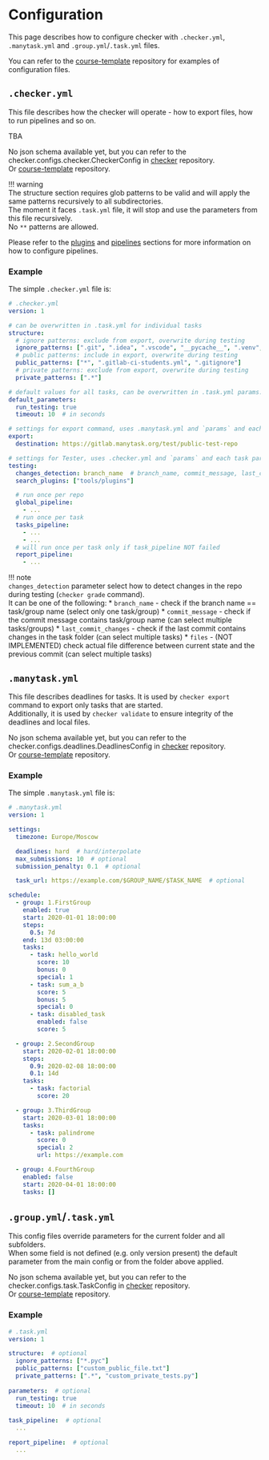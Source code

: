 # Configuration

This page describes how to configure checker with `.checker.yml`, `.manytask.yml` and `.group.yml`/`.task.yml` files.

You can refer to the [course-template](https://github.com/manytask/course-template) repository for examples of configuration files.


## `.checker.yml`

This file describes how the checker will operate - how to export files, how to run pipelines and so on.

[//]: # (TODO: Add json schema)
TBA

No json schema available yet, but you can refer to the checker.configs.checker.CheckerConfig in [checker](https://github.com/manytask/checker) repository.  
Or [course-template](https://github.com/manytask/course-template) repository.


!!! warning  
    The structure section requires glob patterns to be valid and will apply the same patterns recursively to all subdirectories.  
    The moment it faces `.task.yml` file, it will stop and use the parameters from this file recursively.  
    No `**` patterns are allowed.

Please refer to the [plugins](./3_plugins.md) and [pipelines](./4_pipelines.md) sections for more information on how to configure pipelines.

### Example

The simple `.checker.yml` file is:

[//]: # (TODO: include file directly from course-template)
[//]: # (TODO: add pydantic validation for include files)
```yaml
# .checker.yml
version: 1

# can be overwritten in .task.yml for individual tasks
structure:
  # ignore patterns: exclude from export, overwrite during testing
  ignore_patterns: [".git", ".idea", ".vscode", "__pycache__", ".venv", ".*_cache", "*.pyc"]
  # public patterns: include in export, overwrite during testing
  public_patterns: ["*", ".gitlab-ci-students.yml", ".gitignore"]
  # private patterns: exclude from export, overwrite during testing
  private_patterns: [".*"]

# default values for all tasks, can be overwritten in .task.yml params:
default_parameters:
  run_testing: true
  timeout: 10  # in seconds

# settings for export command, uses .manytask.yml and `params` and each task params (in .task.yml)
export:
  destination: https://gitlab.manytask.org/test/public-test-repo

# settings for Tester, uses .checker.yml and `params` and each task params (in .task.yml)
testing:
  changes_detection: branch_name  # branch_name, commit_message, last_commit_changes
  search_plugins: ["tools/plugins"]

  # run once per repo
  global_pipeline:
    - ...
  # run once per task
  tasks_pipeline:
    - ...
    - ...
  # will run once per task only if task_pipeline NOT failed
  report_pipeline:
    - ...
```

!!! note  
    `changes_detection` parameter select how to detect changes in the repo during testing (`checker grade` command).  
    It can be one of the following:
    * `branch_name` - check if the branch name == task/group name (select only one task/group)
    * `commit_message` - check if the commit message contains task/group name (can select multiple tasks/groups)
    * `last_commit_changes` - check if the last commit contains changes in the task folder (can select multiple tasks)
    * `files` - (NOT IMPLEMENTED) check actual file difference between current state and the previous commit (can select multiple tasks)


## `.manytask.yml`

This file describes deadlines for tasks. It is used by `checker export` command to export only tasks that are started.  
Additionally, it is used by `checker validate` to ensure integrity of the deadlines and local files.

[//]: # (TODO: Add json schema)

No json schema available yet, but you can refer to the checker.configs.deadlines.DeadlinesConfig in [checker](https://github.com/manytask/checker) repository.  
Or [course-template](https://github.com/manytask/course-template) repository.

### Example

[//]: # (TODO: include file directly from course-template)
[//]: # (TODO: add pydantic validation for include files)
The simple `.manytask.yml` file is:
```yaml
# .manytask.yml
version: 1

settings:
  timezone: Europe/Moscow

  deadlines: hard  # hard/interpolate
  max_submissions: 10  # optional
  submission_penalty: 0.1  # optional

  task_url: https://example.com/$GROUP_NAME/$TASK_NAME  # optional

schedule:
  - group: 1.FirstGroup
    enabled: true
    start: 2020-01-01 18:00:00
    steps:
      0.5: 7d
    end: 13d 03:00:00
    tasks:
      - task: hello_world
        score: 10
        bonus: 0
        special: 1
      - task: sum_a_b
        score: 5
        bonus: 5
        special: 0
      - task: disabled_task
        enabled: false
        score: 5

  - group: 2.SecondGroup
    start: 2020-02-01 18:00:00
    steps:
      0.9: 2020-02-08 18:00:00
      0.1: 14d
    tasks:
      - task: factorial
        score: 20

  - group: 3.ThirdGroup
    start: 2020-03-01 18:00:00
    tasks:
      - task: palindrome
        score: 0
        special: 2
        url: https://example.com

  - group: 4.FourthGroup
    enabled: false
    start: 2020-04-01 18:00:00
    tasks: []
```


## `.group.yml`/`.task.yml`

This config files override parameters for the current folder and all subfolders.  
When some field is not defined (e.g. only version present) the default parameter from the main config or from the folder above applied.

[//]: # (TODO: Add json schema)

No json schema available yet, but you can refer to the checker.configs.task.TaskConfig in [checker](https://github.com/manytask/checker) repository.  
Or [course-template](https://github.com/manytask/course-template) repository.

### Example

[//]: # (TODO: include file directly from course-template)
[//]: # (TODO: add pydantic validation for include files)

```yaml
# .task.yml
version: 1

structure:  # optional
  ignore_patterns: ["*.pyc"]
  public_patterns: ["custom_public_file.txt"]
  private_patterns: [".*", "custom_private_tests.py"]
  
parameters:  # optional
  run_testing: true
  timeout: 10  # in seconds
  
task_pipeline:  # optional
  ...

report_pipeline:  # optional
  ...
```